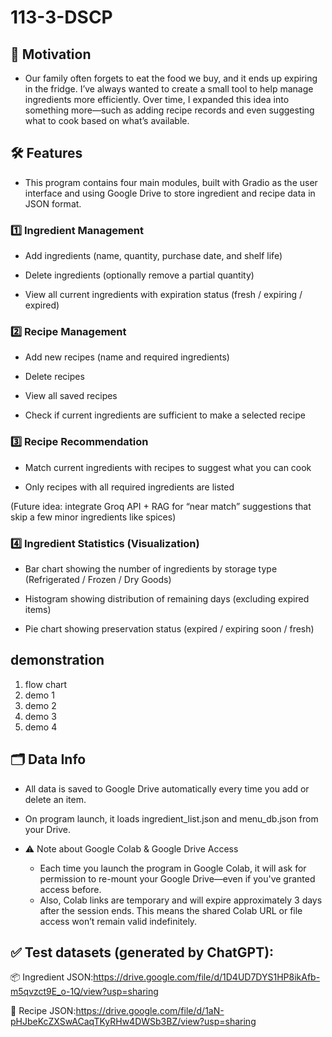 # 113-3-DSCP 
## 🍳 Motivation
- Our family often forgets to eat the food we buy, and it ends up expiring in the fridge. I’ve always wanted to create a small tool to help manage ingredients more efficiently. Over time, I expanded this idea into something more—such as adding recipe records and even suggesting what to cook based on what’s available.
## 🛠 Features
- This program contains four main modules, built with Gradio as the user interface and using Google Drive to store ingredient and recipe data in JSON format.
### 1️⃣ Ingredient Management
- Add ingredients (name, quantity, purchase date, and shelf life)

- Delete ingredients (optionally remove a partial quantity)

- View all current ingredients with expiration status (fresh / expiring / expired)

### 2️⃣ Recipe Management
- Add new recipes (name and required ingredients)

- Delete recipes

- View all saved recipes

- Check if current ingredients are sufficient to make a selected recipe

### 3️⃣ Recipe Recommendation
- Match current ingredients with recipes to suggest what you can cook

- Only recipes with all required ingredients are listed

(Future idea: integrate Groq API + RAG for “near match” suggestions that skip a few minor ingredients like spices)

### 4️⃣ Ingredient Statistics (Visualization)
- Bar chart showing the number of ingredients by storage type (Refrigerated / Frozen / Dry Goods)

- Histogram showing distribution of remaining days (excluding expired items)

- Pie chart showing preservation status (expired / expiring soon / fresh)

## demonstration
1. flow chart
2. demo 1
3. demo 2
4. demo 3
5. demo 4

## 🗂 Data Info
- All data is saved to Google Drive automatically every time you add or delete an item.

- On program launch, it loads ingredient_list.json and menu_db.json from your Drive.

- ⚠️ Note about Google Colab & Google Drive Access

    - Each time you launch the program in Google Colab, it will ask for permission to re-mount your Google Drive—even if you've granted access before.
    - Also, Colab links are temporary and will expire approximately 3 days after the session ends. This means the shared Colab URL or file access won’t remain valid indefinitely.
## ✅ Test datasets (generated by ChatGPT):
📦 Ingredient JSON:https://drive.google.com/file/d/1D4UD7DYS1HP8ikAfb-m5qvzct9E_o-1Q/view?usp=sharing

📘 Recipe JSON:https://drive.google.com/file/d/1aN-pHJbeKcZXSwACaqTKyRHw4DWSb3BZ/view?usp=sharing

